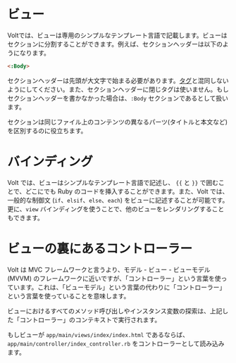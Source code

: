 # ビュー

Voltでは、ビューは専用のシンプルなテンプレート言語で記載します。ビューはセクションに分割することができます。例えば、セクションヘッダーは以下のようになります。

```html
<:Body>
```

セクションヘッダーは先頭が大文字で始まる必要があります。[タグ](#tags)と混同しないようにしてください。また、セクションヘッダーに閉じタグは使いません。もしセクションヘッダーを書かなかった場合は、```:Body``` セクションであるとして扱います。

セクションは同じファイル上のコンテンツの異なるパーツ(タイトルと本文など)を区別するのに役立ちます。

# バインディング

Volt では、ビューはシンプルなテンプレート言語で記述し、 ```{{``` と ```}}``` で囲むことで、どこにでも Ruby のコードを挿入することができます。また、Volt では、一般的な制御文 (```if```、```elsif```、```else```、```each```) をビューに記述することが可能です。更に、```view``` バインディングを使うことで、他のビューをレンダリングすることもできます。

# ビューの裏にあるコントローラー

Volt は MVC フレームワークと言うより、モデル - ビュー - ビューモデル (MVVM) のフレームワークに近いですが、「コントローラー」という言葉を使っています。これは、「ビューモデル」という言葉の代わりに「コントローラー」という言葉を使っていることを意味します。

ビューにおけるすべてのメソッド呼び出しやインスタンス変数の探索は、上記した「コントローラー」のコンテキストで実行されます。

もしビューが ```app/main/views/index/index.html``` であるならば、```app/main/controller/index_controller.rb``` をコントローラーとして読み込みます。
